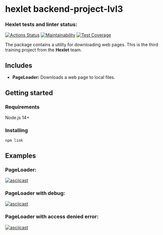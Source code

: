 # hexlet backend-project-lvl3

### Hexlet tests and linter status:
[![Actions Status](https://github.com/krinteron/backend-project-lvl3/workflows/hexlet-check/badge.svg)](https://github.com/krinteron/backend-project-lvl3/actions)
[![Maintainability](https://api.codeclimate.com/v1/badges/ce3c9cb4b91383afde54/maintainability)](https://codeclimate.com/github/krinteron/backend-project-lvl3/maintainability)
[![Test Coverage](https://api.codeclimate.com/v1/badges/ce3c9cb4b91383afde54/test_coverage)](https://codeclimate.com/github/krinteron/backend-project-lvl3/test_coverage)

The package contains a utility for downloading web pages. This is the third training project from the **Hexlet** team.

## Includes
- **PageLoader:** Downloads a web page to local files.

## Getting started

### Requirements

Node.js 14+

### Installing

```
npm link
```

## Examples

### PageLoader:

[![asciicast](https://asciinema.org/a/nxjXH4v72glhwYTBqYk71BKbe.svg)](https://asciinema.org/a/nxjXH4v72glhwYTBqYk71BKbe)

### PageLoader with debug:

[![asciicast](https://asciinema.org/a/WHUdHAR9aJudw3cSADzNwSwhC.svg)](https://asciinema.org/a/WHUdHAR9aJudw3cSADzNwSwhC)

### PageLoader with access denied error:

[![asciicast](https://asciinema.org/a/UpBEXRazBlnPhhy16ke87NXVu.svg)](https://asciinema.org/a/UpBEXRazBlnPhhy16ke87NXVu)
